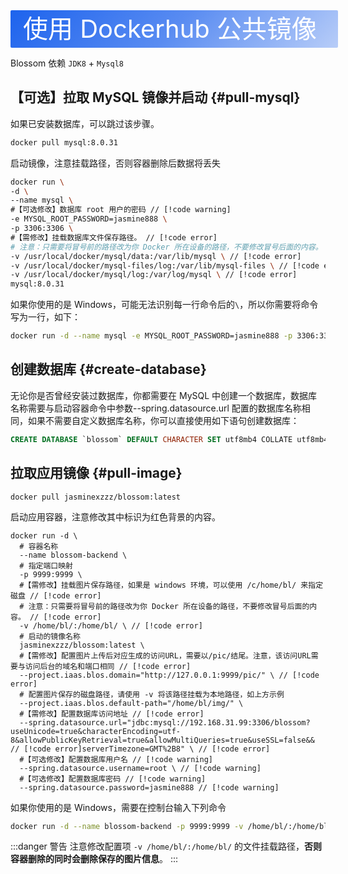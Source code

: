 <script setup lang="ts">
import { onMounted } from 'vue'
import { info } from '../../scripts/stat-api'

onMounted(() => {
  info()
})
</script>

<div class="docker">
使用 Dockerhub 公共镜像
</div>

Blossom 依赖 `JDK8` + `Mysql8`

## 【可选】拉取 MySQL 镜像并启动 {#pull-mysql}

如果已安装数据库，可以跳过该步骤。

```bash
docker pull mysql:8.0.31
```

启动镜像，注意挂载路径，否则容器删除后数据将丢失

```bash
docker run \
-d \
--name mysql \
#【可选修改】数据库 root 用户的密码 // [!code warning]
-e MYSQL_ROOT_PASSWORD=jasmine888 \
-p 3306:3306 \
#【需修改】挂载数据库文件保存路径。 // [!code error]
# 注意：只需要将冒号前的路径改为你 Docker 所在设备的路径，不要修改冒号后面的内容。 // [!code error]
-v /usr/local/docker/mysql/data:/var/lib/mysql \ // [!code error]
-v /usr/local/docker/mysql-files/log:/var/lib/mysql-files \ // [!code error]
-v /usr/local/docker/mysql/log:/var/log/mysql \ // [!code error]
mysql:8.0.31
```

如果你使用的是 Windows，可能无法识别每一行命令后的`\`，所以你需要将命令写为一行，如下：

```bash
docker run -d --name mysql -e MYSQL_ROOT_PASSWORD=jasmine888 -p 3306:3306 -v /usr/local/docker/mysql/data:/var/lib/mysql -v /usr/local/docker/mysql-files/log:/var/lib/mysql-files -v /usr/local/docker/mysql/log:/var/log/mysql mysql:8.0.31
```

## 创建数据库 {#create-database}

无论你是否曾经安装过数据库，你都需要在 MySQL 中创建一个数据库，数据库名称需要与启动容器命令中参数--spring.datasource.url 配置的数据库名称相同，如果不需要自定义数据库名称，你可以直接使用如下语句创建数据库：

```sql
CREATE DATABASE `blossom` DEFAULT CHARACTER SET utf8mb4 COLLATE utf8mb4_bin;
```

## 拉取应用镜像 {#pull-image}

```
docker pull jasminexzzz/blossom:latest
```

启动应用容器，注意修改其中标识为红色背景的内容。

```bash:line-numbers{6,11,15,17,19}
docker run -d \
  # 容器名称
  --name blossom-backend \
  # 指定端口映射
  -p 9999:9999 \
  #【需修改】挂载图片保存路径，如果是 windows 环境，可以使用 /c/home/bl/ 来指定磁盘 // [!code error]
  # 注意：只需要将冒号前的路径改为你 Docker 所在设备的路径，不要修改冒号后面的内容。 // [!code error]
  -v /home/bl/:/home/bl/ \ // [!code error]
  # 启动的镜像名称
  jasminexzzz/blossom:latest \
  #【需修改】配置图片上传后对应生成的访问URL，需要以/pic/结尾。注意，该访问URL需要与访问后台的域名和端口相同 // [!code error]
  --project.iaas.blos.domain="http://127.0.0.1:9999/pic/" \ // [!code error]
  # 配置图片保存的磁盘路径，请使用 -v 将该路径挂载为本地路径，如上方示例
  --project.iaas.blos.default-path="/home/bl/img/" \
  #【需修改】配置数据库访问地址 // [!code error]
  --spring.datasource.url="jdbc:mysql://192.168.31.99:3306/blossom?useUnicode=true&characterEncoding=utf-8&allowPublicKeyRetrieval=true&allowMultiQueries=true&useSSL=false&& // [!code error]serverTimezone=GMT%2B8" \ // [!code error]
  #【可选修改】配置数据库用户名 // [!code warning]
  --spring.datasource.username=root \ // [!code warning]
  #【可选修改】配置数据库密码 // [!code warning]
  --spring.datasource.password=jasmine888 // [!code warning]
```

如果你使用的是 Windows，需要在控制台输入下列命令

```bash
docker run -d --name blossom-backend -p 9999:9999 -v /home/bl/:/home/bl/ jasminexzzz/blossom:latest --project.iaas.blos.domain="http://127.0.0.1:9999/pic/" --project.iaas.blos.default-path="/home/bl/img/" --spring.datasource.url="jdbc:mysql://192.168.31.99:3306/blossom?useUnicode=true&characterEncoding=utf-8&allowPublicKeyRetrieval=true&allowMultiQueries=true&useSSL=false&&serverTimezone=GMT%2B8" --spring.datasource.username=root --spring.datasource.password=jasmine888
```

:::danger 警告
注意修改配置项 `-v /home/bl/:/home/bl/` 的文件挂载路径，**否则容器删除的同时会删除保存的图片信息**。
:::

<!--@include: ./backend-after-docker-check.md-->

<!--@include: ./backend-after-download.md-->

<style scoped>
.docker {
  width:100%;
  height:60px;
  color: #fff;
  background-image:linear-gradient(135deg,#1D63ED 0%,#1D62EDBA 50%,#1D62ED4F 100%);
  font-size: 40px;
  line-height: 60px;
  padding-left:20px;
  border-radius: 2px;
}
</style>
